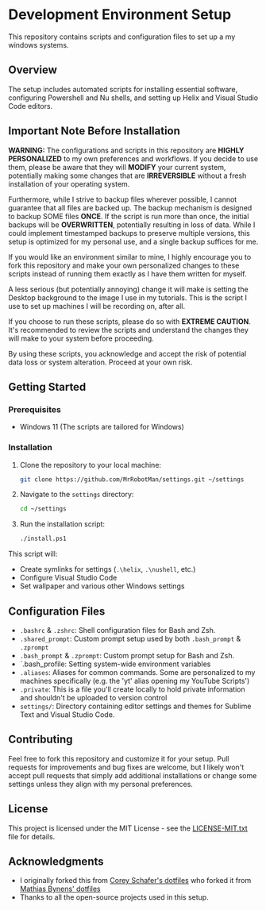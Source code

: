 # Development Environment Setup

This repository contains scripts and configuration files to set up a my windows systems.

## Overview

The setup includes automated scripts for installing essential software, configuring Powershell and Nu shells, and setting up Helix and Visual Studio Code editors.

## Important Note Before Installation

**WARNING:** The configurations and scripts in this repository are **HIGHLY PERSONALIZED** to my own preferences and workflows. If you decide to use them, please be aware that they will **MODIFY** your current system, potentially making some changes that are **IRREVERSIBLE** without a fresh installation of your operating system.

Furthermore, while I strive to backup files wherever possible, I cannot guarantee that all files are backed up. The backup mechanism is designed to backup SOME files **ONCE**. If the script is run more than once, the initial backups will be **OVERWRITTEN**, potentially resulting in loss of data. While I could implement timestamped backups to preserve multiple versions, this setup is optimized for my personal use, and a single backup suffices for me.

If you would like an environment similar to mine, I highly encourage you to fork this repository and make your own personalized changes to these scripts instead of running them exactly as I have them written for myself.

A less serious (but potentially annoying) change it will make is setting the Desktop background to the image I use in my tutorials. This is the script I use to set up machines I will be recording on, after all.

If you choose to run these scripts, please do so with **EXTREME CAUTION**. It's recommended to review the scripts and understand the changes they will make to your system before proceeding.

By using these scripts, you acknowledge and accept the risk of potential data loss or system alteration. Proceed at your own risk.

## Getting Started

### Prerequisites

- Windows 11 (The scripts are tailored for Windows)

### Installation

1. Clone the repository to your local machine:
   ```sh
   git clone https://github.com/MrRobotMan/settings.git ~/settings
     ```
2. Navigate to the `settings` directory:
   ```sh
   cd ~/settings
   ```
3. Run the installation script:
   ```sh
   ./install.ps1
     ```

This script will:

- Create symlinks for settings (`.\helix`, `.\nushell`, etc.)
- Configure Visual Studio Code
- Set wallpaper and various other Windows settings

## Configuration Files

- `.bashrc` & `.zshrc`: Shell configuration files for Bash and Zsh.
- `.shared_prompt`: Custom prompt setup used by both `.bash_prompt` & `.zprompt`
- `.bash_prompt` & `.zprompt`: Custom prompt setup for Bash and Zsh.
- `.bash_profile: Setting system-wide environment variables
- `.aliases`: Aliases for common commands. Some are personalized to my machines specifically (e.g. the 'yt' alias opening my YouTube Scripts')
- `.private`: This is a file you'll create locally to hold private information and shouldn't be uploaded to version control
- `settings/`: Directory containing editor settings and themes for Sublime Text and Visual Studio Code.

## Contributing

Feel free to fork this repository and customize it for your setup. Pull requests for improvements and bug fixes are welcome, but I likely won't accept pull requests that simply add additional installations or change some settings unless they align with my personal preferences.

## License

This project is licensed under the MIT License - see the [LICENSE-MIT.txt](LICENSE-MIT.txt) file for details.

## Acknowledgments

- I originally forked this from [Corey Schafer's dotfiles](https://github.com/CoreyMSchafer/dotfiles.git) who forked it from [Mathias Bynens' dotfiles](https://github.com/mathiasbynens/dotfiles)
- Thanks to all the open-source projects used in this setup.
